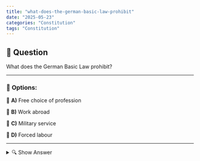 ```yaml
---
title: "what-does-the-german-basic-law-prohibit"
date: "2025-05-23"
categories: "Constitution"
tags: "Constitution"
---
```


## 📌 **Question**

What does the German Basic Law prohibit?



---

### 📝 **Options:**

🔘 **A)** Free choice of profession

🔘 **B)** Work abroad

🔘 **C)** Military service

🔘 **D)** Forced labour

---

<details>
  <summary>🔍 Show Answer</summary>

  <p>
💡  <b>Correct Answer:</b>  
  </p>
  <p>
    📖<b>Explanation:</b>
    
  </p>
</details>
